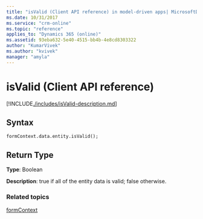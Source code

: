 ```yaml
---
title: "isValid (Client API reference) in model-driven apps| MicrosoftDocs"
ms.date: 10/31/2017
ms.service: "crm-online"
ms.topic: "reference"
applies_to: "Dynamics 365 (online)"
ms.assetid: 93eba632-5e40-4515-bb4b-4e8cd8303322
author: "KumarVivek"
ms.author: "kvivek"
manager: "amyla"
---
```

# isValid (Client API reference)



[!INCLUDE[./includes/isValid-description.md](./includes/isValid-description.md)]

## Syntax

`formContext.data.entity.isValid();`

## Return Type

**Type**: Boolean

**Description**: true if all of the entity data is valid; false otherwise.

### Related topics

[formContext](../../clientapi-form-context.md)

